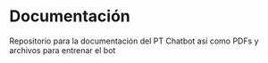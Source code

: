 # Documentación

Repositorio para la documentación del PT Chatbot así como PDFs y archivos para entrenar el bot
